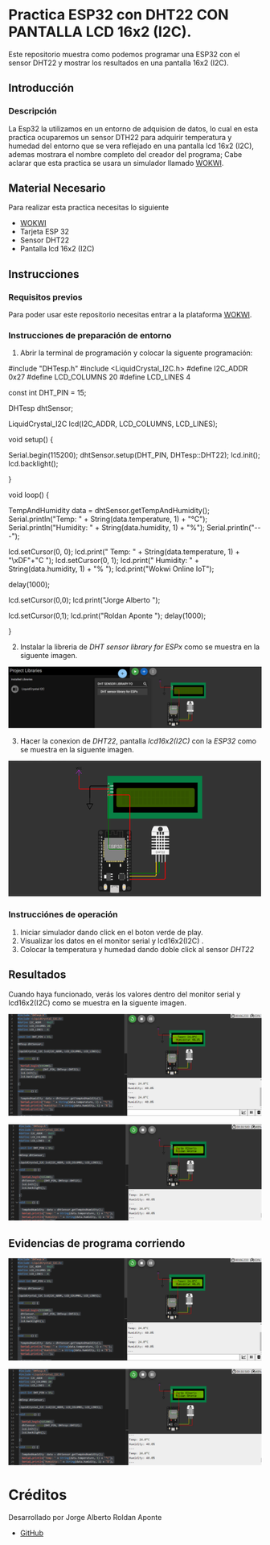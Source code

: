# Practica ESP32 con DHT22 CON PANTALLA LCD 16x2 (I2C).
Este repositorio muestra como podemos programar una ESP32 con el sensor DHT22 y mostrar los resultados en una pantalla 16x2 (I2C).

## Introducción

### Descripción

La Esp32 la utilizamos en un entorno de adquision de datos, lo cual en esta practica ocuparemos un sensor DTH22 para adquirir temperatura y humedad del entorno que se vera reflejado en una pantalla lcd 16x2 (I2C), ademas mostrara el nombre completo del creador del programa; Cabe aclarar que esta practica se usara un simulador llamado [WOKWI](https://https://wokwi.com/).


## Material Necesario

Para realizar esta practica necesitas lo siguiente

- [WOKWI](https://https://wokwi.com/)
- Tarjeta ESP 32
- Sensor DHT22
- Pantalla lcd 16x2 (I2C)



## Instrucciones

### Requisitos previos

Para poder usar este repositorio necesitas entrar a la plataforma [WOKWI](https://https://wokwi.com/).


### Instrucciones de preparación de entorno 

1. Abrir la terminal de programación y colocar la siguente programación:


#include "DHTesp.h"
#include <LiquidCrystal_I2C.h>
#define I2C_ADDR    0x27
#define LCD_COLUMNS 20
#define LCD_LINES   4

const int DHT_PIN = 15;

DHTesp dhtSensor;

LiquidCrystal_I2C lcd(I2C_ADDR, LCD_COLUMNS, LCD_LINES);

void setup() {

  Serial.begin(115200);
  dhtSensor.setup(DHT_PIN, DHTesp::DHT22);
  lcd.init();
  lcd.backlight();

}

void loop() {

  TempAndHumidity  data = dhtSensor.getTempAndHumidity();
  Serial.println("Temp: " + String(data.temperature, 1) + "°C");
  Serial.println("Humidity: " + String(data.humidity, 1) + "%");
  Serial.println("---");
  
  lcd.setCursor(0, 0);
  lcd.print("  Temp: " + String(data.temperature, 1) + "\xDF"+"C  ");
  lcd.setCursor(0, 1);
  lcd.print(" Humidity: " + String(data.humidity, 1) + "% ");
  lcd.print("Wokwi Online IoT");

  delay(1000);

lcd.setCursor(0,0);
lcd.print("Jorge Alberto    ");

lcd.setCursor(0,1);
lcd.print("Roldan Aponte    ");
delay(1000);

}


2. Instalar la libreria de *DHT sensor library for ESPx* como se muestra en la siguente imagen.

![](https://github.com/jroldanap/DHT22CONPANTALLA/blob/main/LIBRERIA.png?raw=true)

3. Hacer la conexion de *DHT22*, pantalla *lcd16x2(I2C)* con la *ESP32* como se muestra en la siguente imagen.

![](https://github.com/jroldanap/DHT22CONPANTALLA/blob/main/CONEXION%202.png?raw=true)

### Instrucciónes de operación

1. Iniciar simulador dando click en el boton verde de play.
2. Visualizar los datos en el monitor serial y lcd16x2(I2C) .
3. Colocar la temperatura y humedad dando doble click al sensor *DHT22* 

## Resultados

Cuando haya funcionado, verás los valores dentro del monitor serial y lcd16x2(I2C) como se muestra en la siguente imagen.

![](https://github.com/jroldanap/DHT22CONPANTALLA/blob/main/programa%202%20corriendo.png?raw=true)

![](https://github.com/jroldanap/DHT22CONPANTALLA/blob/main/programa%202%20corr.png?raw=true)




## Evidencias de programa corriendo

![](https://github.com/jroldanap/DHT22CONPANTALLA/blob/main/programa%202%20corriendo.png?raw=true)

![](https://github.com/jroldanap/DHT22CONPANTALLA/blob/main/programa%202%20corr.png?raw=true)


# Créditos

Desarrollado por Jorge Alberto Roldan Aponte

- [GitHub](https://github.com/jroldanap)